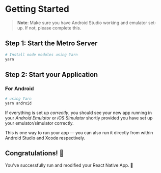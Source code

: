 # Getting Started

> **Note**: Make sure you have Android Studio working and emulator set-up. If not, please complete this.

## Step 1: Start the Metro Server

```bash
# Install node modules using Yarn
yarn
```

## Step 2: Start your Application

### For Android

```bash
# using Yarn
yarn android
```

If everything is set up _correctly_, you should see your new app running in your _Android Emulator_ or _iOS Simulator_ shortly provided you have set up your emulator/simulator correctly.

This is one way to run your app — you can also run it directly from within Android Studio and Xcode respectively.

## Congratulations! :tada:

You've successfully run and modified your React Native App. :partying_face:
